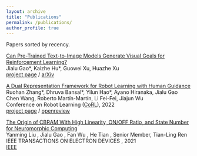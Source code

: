 ```yaml
---
layout: archive
title: "Publications"
permalink: /publications/
author_profile: true
---
```

<head>
    <link rel="stylesheet" href="style.css">
</head>


<div class="content" style="padding-bottom: 64px;">
    <div>
        <p>Papers sorted by recency.</p>
        <div class="publication row clearfix">
            <div class="row-media" style="background-image: url(files/LfVoid.gif);"></div>
            <div class="row-text">
                <a class="publication-title bold" href="https://arxiv.org/abs/2307.07837">Can Pre-Trained Text-to-Image Models Generate Visual Goals for Reinforcement Learning?</a><br/>
                <span class="bold">Jialu Gao*</span>, Kaizhe Hu*, Guowei Xu, Huazhe Xu<br/>
                <a class="btn btn-orange" href="https://lfvoid-rl.github.io">project page</a> / <a class="btn btn-red" href="https://arxiv.org/abs/2307.07837">arXiv</a> 
            </div>
        </div>
        <p></p>
        <div class="publication row clearfix">
            <div class="row-media" style="background-image: url(files/dual_representation.png);"></div>
            <div class="row-text">
                <a class="publication-title bold" href="https://openreview.net/forum?id=H6rr_CGzV9y">A Dual Representation Framework for Robot Learning with Human Guidance</a><br/>
                Ruohan Zhang*, Dhruva Bansal*, Yilun Hao*, Ayano Hiranaka, <span class="bold">Jialu Gao</span> Chen Wang, Roberto Martín-Martín, Li Fei-Fei, Jiajun Wu<br/>
                <span class="italic">Conference on Robot Learning (<a href="https://corl2022.org">CoRL</a>)</span>, 2022</span><br/>
                <a class="btn btn-orange" href="https://sites.google.com/view/dr-hrl">project page</a> / <a class="btn btn-red" href="https://openreview.net/forum?id=H6rr_CGzV9y">openreview</a> 
            </div>
        </div>
        <p></p>
        <div class="publication row clearfix">
            <div class="row-media" style="background-image: url(files/CBRAM.png);"></div>
            <div class="row-text">
                <a class="publication-title bold" href="https://ieeexplore.ieee.org/document/9384166">The Origin of CBRAM With High Linearity, ON/OFF Ratio, and State Number for Neuromorphic Computing</a><br/>
                Yanming Liu , Jialu Gao , Fan Wu , He Tian , Senior Member, Tian-Ling Ren<br/>
                <span class="italic">IEEE TRANSACTIONS ON ELECTRON DEVICES </span>, 2021<br/>
                <a class="btn btn-red" href="https://ieeexplore.ieee.org/document/9384166">IEEE</a>
            </div>
        </div>
</div>